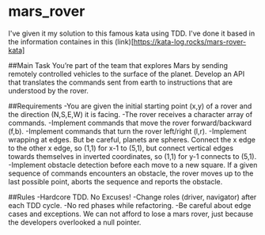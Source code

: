 # mars_rover

I've given it my solution to this famous kata using TDD.
I've done it based in the information containes in this (link)[https://kata-log.rocks/mars-rover-kata]

##Main Task
You’re part of the team that explores Mars by sending remotely controlled vehicles to the surface of the planet. Develop an API that translates the commands sent from earth to instructions that are understood by the rover.

##Requirements
-You are given the initial starting point (x,y) of a rover and the direction (N,S,E,W) it is facing.
-The rover receives a character array of commands.
-Implement commands that move the rover forward/backward (f,b).
-Implement commands that turn the rover left/right (l,r).
-Implement wrapping at edges. But be careful, planets are spheres. Connect the x edge to the other x edge, so (1,1) for x-1 to (5,1), but connect vertical edges towards themselves in inverted coordinates, so (1,1) for y-1 connects to (5,1).
-Implement obstacle detection before each move to a new square. If a given sequence of commands encounters an obstacle, the rover moves up to the last possible point, aborts the sequence and reports the obstacle.

##Rules
-Hardcore TDD. No Excuses!
-Change roles (driver, navigator) after each TDD cycle.
-No red phases while refactoring.
-Be careful about edge cases and exceptions. We can not afford to lose a mars rover, just because the developers overlooked a null pointer.